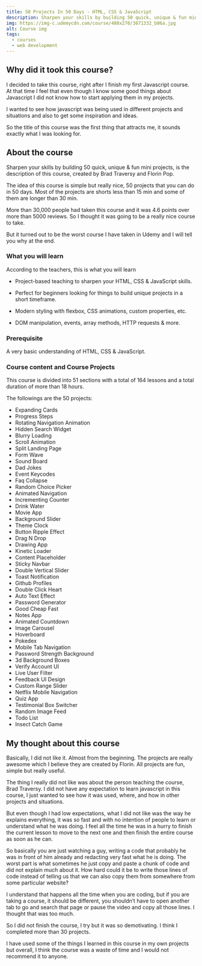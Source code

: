 ```yaml
---
title: 50 Projects In 50 Days - HTML, CSS & JavaScript
description: Sharpen your skills by building 50 quick, unique & fun mini projects.
img: https://img-c.udemycdn.com/course/480x270/3671332_b86a.jpg
alt: Course img
tags:
  - courses
  - web development
---
```


## Why did it took this course?

I decided to take this course, right after I finish my first Javascript course. At that time I feel that even though I know some good things about Javascript I did not know how to start applying them in my projects.

I wanted to see how javascript was being used in different projects and situations and also to get some inspiration and ideas.

So the title of this course was the first thing that attracts me, it sounds exactly what I was looking for.

## About the course

Sharpen your skills by building 50 quick, unique & fun mini projects, is the description of this course, created by Brad Traversy and Florin Pop.

The idea of this course is simple but really nice, 50 projects that you can do in 50 days. Most of the projects are shorts less than 15 min and some of them are longer than 30 min.

More than 30,000 people had taken this course and it was 4.6 points over more than 5000 reviews. So I thought it was going to be a really nice course to take.

But it turned out to be the worst course I have taken in Udemy and I will tell you why at the end.

### What you will learn

According to the teachers, this is what you will learn

- Project-based teaching to sharpen your HTML, CSS & JavaScript skills.

- Perfect for beginners looking for things to build unique projects in a short timeframe.

- Modern styling with flexbox, CSS animations, custom properties, etc.

- DOM manipulation, events, array methods, HTTP requests & more.

### Prerequisite

A very basic understanding of HTML, CSS & JavaScript.

### Course content and Course Projects

This course is divided into 51 sections with a total of 164 lessons and a total duration of more than 18 hours.

The followings are the 50 projects:

- Expanding Cards
- Progress Steps
- Rotating Navigation Animation
- Hidden Search Widget
- Blurry Loading
- Scroll Animation
- Split Landing Page
- Form Wave
- Sound Board
- Dad Jokes
- Event Keycodes
- Faq Collapse
- Random Choice Picker
- Animated Navigation
- Incrementing Counter
- Drink Water
- Movie App
- Background Slider
- Theme Clock
- Button Ripple Effect
- Drag N Drop
- Drawing App
- Kinetic Loader
- Content Placeholder
- Sticky Navbar
- Double Vertical Slider
- Toast Notification
- Github Profiles
- Double Click Heart
- Auto Text Effect
- Password Generator
- Good Cheap Fast
- Notes App
- Animated Countdown
- Image Carousel
- Hoverboard
- Pokedex
- Mobile Tab Navigation
- Password Strength Background
- 3d Background Boxes
- Verify Account UI
- Live User Filter
- Feedback UI Design
- Custom Range Slider
- Netflix Mobile Navigation
- Quiz App
- Testimonial Box Switcher
- Random Image Feed
- Todo List
- Insect Catch Game

## My thought about this course

Basically, I did not like it. Almost from the beginning. The projects are really awesome which I believe they are created by Florin. All projects are fun, simple but really useful.

The thing I really did not like was about the person teaching the course, Brad Traversy. I did not have any expectation to learn javascript in this course, I just wanted to see how it was used, where, and how in other projects and situations.

But even though I had low expectations, what I did not like was the way he explains everything, it was so fast and with no intention of people to learn or understand what he was doing. I feel all the time he was in a hurry to finish the current lesson to move to the next one and then finish the entire course as soon as he can.

So basically you are just watching a guy, writing a code that probably he was in front of him already and redacting very fast what he is doing. The worst part is what sometimes he just copy and paste a chunk of code and did not explain much about it. How hard could it be to write those lines of code instead of telling us that we can also copy them from somewhere from some particular website?

I understand that happens all the time when you are coding, but if you are taking a course, it should be different, you shouldn’t have to open another tab to go and search that page or pause the video and copy all those lines. I thought that was too much.

So I did not finish the course, I try but it was so demotivating. I think I completed more than 30 projects.

I have used some of the things I learned in this course in my own projects but overall, I think the course was a waste of time and I would not recommend it to anyone.

